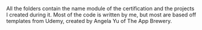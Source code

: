 All the folders contain the name module of the certification and the projects I
created during it. Most of the code is written by me, but most are based off
templates from Udemy, created by Angela Yu of The App Brewery.
